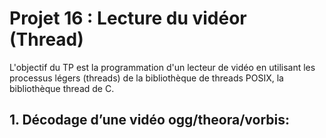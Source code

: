 # Projet 16 : Lecture du vidéor (Thread)
 
L'objectif du TP est la programmation d'un lecteur de vidéo en utilisant les processus légers (threads) de la bibliothèque de threads POSIX, la bibliothèque thread de C.


## 1. **Décodage d’une vidéo ogg/theora/vorbis:**